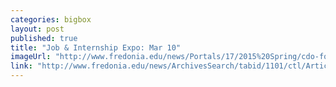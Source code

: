 ```yaml
---
categories: bigbox
layout: post
published: true
title: "Job & Internship Expo: Mar 10"
imageUrl: "http://www.fredonia.edu/news/Portals/17/2015%20Spring/cdo-for-web.jpg"
link: "http://www.fredonia.edu/news/ArchivesSearch/tabid/1101/ctl/ArticleView/mid/1878/articleId/5213/Career_Development_Office_to_host_Job_and_Internship_Expo_March_10.aspx"
---
```




